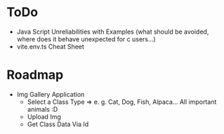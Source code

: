 # ToDo
- Java Script Unreliabilities with Examples (what should be avoided, where does it behave unexpected for c users...)
- vite.env.ts Cheat Sheet

# Roadmap
- Img Gallery Application
	- Select a Class Type => e. g. Cat, Dog, Fish, Alpaca... All important animals :D
	- Upload Img
	- Get Class Data Via Id
